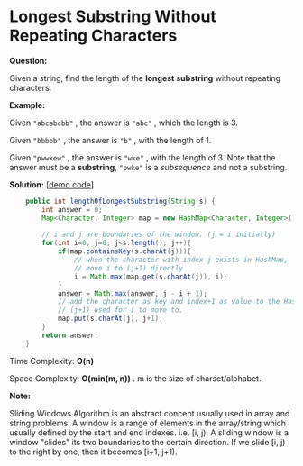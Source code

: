 # Longest Substring Without Repeating Characters

**Question:** 

Given a string, find the length of the **longest substring** without repeating characters.

**Example:** 

Given `"abcabcbb"` , the answer is `"abc"` , which the length is 3.

Given `"bbbbb"` , the answer is `"b"` , with the length of 1.

Given `"pwwkew"` , the answer is `"wke"` , with the length of 3. Note that the answer must be a **substring**, `"pwke"` is a *subsequence* and not a substring.

**Solution:** [[demo code](https://github.com/AlfredYan/Algorithms_Practice/blob/master/code/LongestSubstringWithoutRepeatingCharacters.java)] 

```java
	public int lengthOfLongestSubstring(String s) {
        int answer = 0;
        Map<Character, Integer> map = new HashMap<Character, Integer>();
        
      	// i and j are boundaries of the window. (j = i initially)
      	for(int i=0, j=0; j<s.length(); j++){
            if(map.containsKey(s.charAt(j))){
              	// when the character with index j exists in HashMap,
              	// move i to (j+1) directly
                i = Math.max(map.get(s.charAt(j)), i);
            }
            answer = Math.max(answer, j - i + 1);
          	// add the character as key and index+1 as value to the HashMap
          	// (j+1) used for i to move to.
            map.put(s.charAt(j), j+1);
        }
        return answer;
	}
```

Time Complexity: **O(n)** 

Space Complexity: **O(min(m, n))** . m is the size of charset/alphabet.

**Note:** 

Sliding Windows Algorithm is an abstract concept usually used in array and string problems. A window is a range of elements in the array/string which usually defined by the start and end indexes. i.e. [i, j). A sliding window is a window "slides" its two boundaries to the certain direction. If we slide [i, j) to the right by one, then it becomes [i+1, j+1).